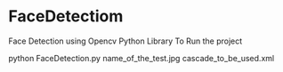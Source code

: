 # FaceDetectiom
Face Detection using Opencv Python Library
To Run the project

python FaceDetection.py name_of_the_test.jpg cascade_to_be_used.xml
